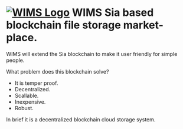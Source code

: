 # [![WIMS Logo](https://wims.io/assets/images/logo.svg)](https://wims.io) WIMS Sia based blockchain file storage market-place.

WIMS will extend the Sia blockchain to make it user friendly for simple people.

What problem does this blockchain solve?

- It is temper proof.
- Decentralized.
- Scallable.
- Inexpensive.
- Robust.

In brief it is a decentralized blockchain cloud storage system.
